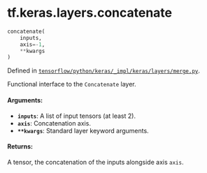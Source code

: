 <div itemscope itemtype="http://developers.google.com/ReferenceObject">
<meta itemprop="name" content="tf.keras.layers.concatenate" />
</div>

# tf.keras.layers.concatenate

``` python
concatenate(
    inputs,
    axis=-1,
    **kwargs
)
```



Defined in [`tensorflow/python/keras/_impl/keras/layers/merge.py`](https://www.tensorflow.org/code/tensorflow/python/keras/_impl/keras/layers/merge.py).

Functional interface to the `Concatenate` layer.

#### Arguments:

* <b>`inputs`</b>: A list of input tensors (at least 2).
* <b>`axis`</b>: Concatenation axis.
* <b>`**kwargs`</b>: Standard layer keyword arguments.


#### Returns:

A tensor, the concatenation of the inputs alongside axis `axis`.